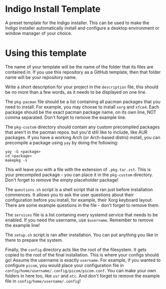 # Indigo Install Template

A preset template for the Indigo installer. This can be used to make the Indigo installer automatically install and configure a desktop environment or window manager of your choice.

# Using this template

The name of your template will be the name of the folder that its files are contained in. If you use this repository as a GitHub template, then that folder name will be your repository name.

Write a short description for your project in the `description` file, this should be no more than a few words, as it needs to be displayed on one line.

The `pkg-pacman` file should be a list containing all pacman packages that you need to install. For example, you may choose to install `xorg` and `xfce4`.
Each package should be the exact pacman package name, on its own line, NOT comma separated. Don't forget to remove the example line.

The `pkg-custom` directory should contain any custom precompiled packages that aren't in the pacman repos. but you'd still like to include, like AUR packages.
If you have a working Arch (or Arch-based distro) install, you can precompile a package using `yay` by doing the following:
```
yay -G <package>
cd <package>
makepkg -s
```
This will leave you with a file with the extension of `.pkg.tar.zst`. This is your precompiled package - you can place it in the `pkg-custom` directory.
Don't forget to remove the empty placeholder package!

The `questions.sh` script is a shell script that is ran just before installation commences. It allows you to ask the user questions about their configuration before you install, for example, their Xorg keyboard layout. There are some example questions in the file - don't forget to remove them.

The `services` file is a list contaning every systemd service that needs to be enabled. If you need the username, use `$username`. Remember to remove the example line!

The `setup.sh` script is ran after installation. You can put anything you like in there to prepare the system.

Finally, the `config` directory acts like the root of the filesystem. It gets copied to the root of the final installation. This is where your configs should go! Assume the username is exactly `username`.
For example, if you wanted to configure `picom`, you would place your configuration file in `config/home/username/.config/picom/picom.conf`. You can make your own folders in here too, like `usr` and `etc`.
And don't forget to remove the example file in `config/home/username/.config`!

